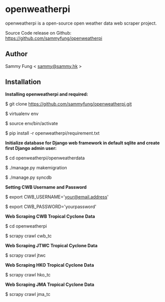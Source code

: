 openweatherpi
=============

openweatherpi is a open-source open weather data web scraper project.

Source Code release on Github: https://github.com/sammyfung/openweatherpi

Author
------

Sammy Fung < sammy@sammy.hk >

Installation
------------

**Installing openweatherpi and required:**

$ git clone https://github.com/sammyfung/openweatherpi.git

$ virtualenv env

$ source env/bin/activate

$ pip install -r openweatherpi/requirement.txt

**Initialize database for Django web framework in default sqlite and create first Django admin user:**

$ cd openweatherpi/openweatherdata

$ ./manage.py makemigration

$ ./manage.py syncdb

**Setting CWB Username and Password**

$ export CWB_USERNAME='your@email.address'

$ export CWB_PASSWORD='yourpassword'

**Web Scraping CWB Tropical Cyclone Data**

$ cd openweatherpi

$ scrapy crawl cwb_tc

**Web Scraping JTWC Tropical Cyclone Data**

$ scrapy crawl jtwc

**Web Scraping HKO Tropical Cyclone Data**

$ scrapy crawl hko_tc

**Web Scraping JMA Tropical Cyclone Data**

$ scrapy crawl jma_tc
